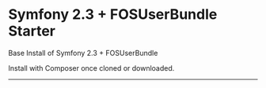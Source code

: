 Symfony 2.3 + FOSUserBundle Starter
========================

Base Install of Symfony 2.3
+
FOSUserBundle

Install with Composer once cloned or downloaded. 

----------------------------------
